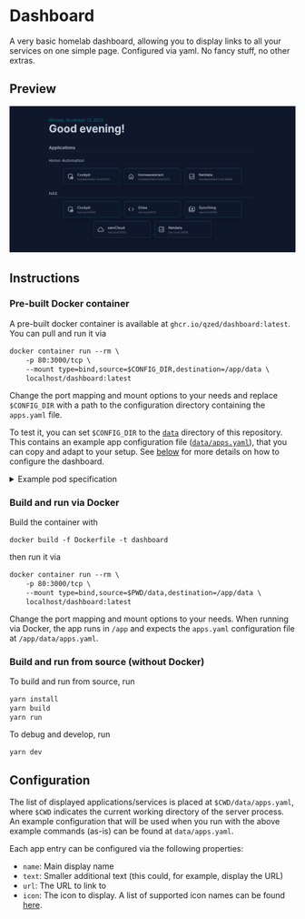 # Dashboard

A very basic homelab dashboard, allowing you to display links to all your services on one simple page.
Configured via yaml.
No fancy stuff, no other extras.

## Preview

![Screenshot of dashboard](.assets/page.png)

## Instructions

### Pre-built Docker container

A pre-built docker container is available at `ghcr.io/qzed/dashboard:latest`.
You can pull and run it via
```
docker container run --rm \
    -p 80:3000/tcp \
    --mount type=bind,source=$CONFIG_DIR,destination=/app/data \
    localhost/dashboard:latest
```
Change the port mapping and mount options to your needs and replace `$CONFIG_DIR` with a path to the configuration directory containing the `apps.yaml` file.

To test it, you can set `$CONFIG_DIR` to the [`data`](data) directory of this repository.
This contains an example app configuration file ([`data/apps.yaml`](data/apps.yaml)), that you can copy and adapt to your setup.
See [below](#configuration) for more details on how to configure the dashboard.

<details>
<summary>Example pod specification</summary>

```yaml
apiVersion: v1
kind: Pod

metadata:
  name: dashboard
  labels:
    app: dashboard

spec:
  containers:
  - name: dashboard
    image: ghcr.io/qzed/dashboard:latest

    ports:
    - containerPort: 3000
      hostPort: 80
      protocol: tcp

    volumeMounts:
    - name: data
      mountPath: /app/data

  volumes:
  - name: data
    hostPath:
      path: /srv/containers/dashboard/data
      type: Directory
```

</details>

### Build and run via Docker

Build the container with
```
docker build -f Dockerfile -t dashboard
```
then run it via
```
docker container run --rm \
    -p 80:3000/tcp \
    --mount type=bind,source=$PWD/data,destination=/app/data \
    localhost/dashboard:latest
```
Change the port mapping and mount options to your needs.
When running via Docker, the app runs in `/app` and expects the `apps.yaml` configuration file at `/app/data/apps.yaml`.

### Build and run from source (without Docker)

To build and run from source, run
```
yarn install
yarn build
yarn run
```
To debug and develop, run
```
yarn dev
```

## Configuration

The list of displayed applications/services is placed at `$CWD/data/apps.yaml`, where `$CWD` indicates the current working directory of the server process.
An example configuration that will be used when you run with the above example commands (as-is) can be found at `data/apps.yaml`.

Each app entry can be configured via the following properties:
- `name`: Main display name
- `text`: Smaller additional text (this could, for example, display the URL)
- `url`: The URL to link to
- `icon`: The icon to display. A list of supported icon names can be found [here](https://marella.me/material-symbols/demo/#rounded).
